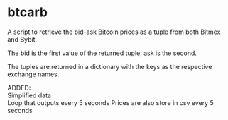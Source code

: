 # btcarb

A script to retrieve the bid-ask Bitcoin prices as a tuple from both Bitmex and Bybit. 

The bid is the first value of the returned tuple, ask is the second.

The tuples are returned in a dictionary with the keys as the respective exchange names.



ADDED: <br>
Simplified data<br>
Loop that outputs every 5 seconds
Prices are also store in csv every 5 seconds
